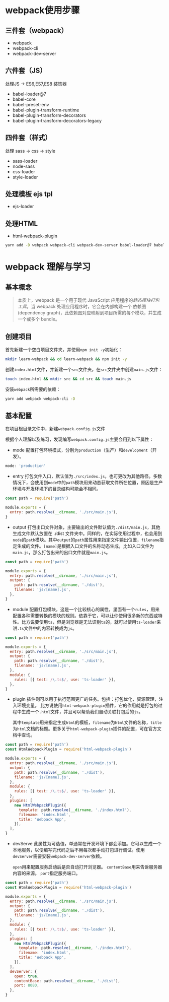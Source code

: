 # webpack使用步骤

## 三件套（webpack）

- webpack
- webpack-cli
- webpack-dev-server

## 六件套（JS）

处理JS -> ES6,ES7,ES8 装饰器

- babel-loader@7
- babel-core
- babel-preset-env
- babel-plugin-transform-runtime
- babel-plugin-transform-decorators
- babel-plugin-transform-decorators-legacy

## 四件套（样式）

处理 sass -> css -> style

- sass-loader
- node-sass
- css-loader
- style-loader

## 处理模板 ejs tpl

- ejs-loader

## 处理HTML

- html-webpack-plugin

```sh
yarn add -D webpack webpack-cli webpack-dev-server babel-loader@7 babel-core babel-preset-env babel-plugin-transform-runtime babel-plugin-transform-decorators babel-plugin-transform-decorators-legacy sass-loader node-sass css-loader style-loader ejs-loader html-webpack-plugin --registry=https://registry.npm.taobao.org
```


# webpack 理解与学习

## 基本概念

> 本质上，webpack 是一个用于现代 JavaScript 应用程序的*静态模块打包工具*。当 webpack 处理应用程序时，它会在内部构建一个 依赖图(dependency graph)，此依赖图对应映射到项目所需的每个模块，并生成一个或多个 bundle。

## 创建项目

首先新建一个空白项目文件夹，并使用`npm init -y`初始化：

```sh
mkdir learn-webpack && cd learn-webpack && npm init -y
```

创建`index.html`文件，并新建一个`src`文件夹，在`src`文件夹中创建`main.js`文件：

```sh
touch index.html && mkdir src && cd src && touch main.js
```

安装`webpack`所需要的依赖：

```sh
yarn add webpack webpack-cli -D
```

## 基本配置

在项目根目录文件中，新建`webpack.config.js`文件

根据个人理解以及练习，发现编写`webpack.config.js`主要会用到以下属性：

- mode
  配置打包环境模式，分别为`production`（生产）和`development`（开发）。

```js
mode: 'production'
```

- entry
  打包文件入口，默认值为`./src/index.js`，也可更改为其他路径。多数情况下，会使用到`node`中的`path`模块用来动态获取文件所在位置，原因是生产环境与开发环境下的目录结构可能会不相同。

```js
const path = require('path')

module.exports = {
  entry: path.resolve(__dirname, './src/main.js'),
}
```

- output
  打包出口文件对象，主要输出的文件默认值为`./dist/main.js`，其他生成文件默认放置在 ./dist 文件夹中。同样的，在实际使用过程中，也会用到`node`的`path`模块。其中`output`的`path`属性用来指定文件输出位置，`filename`指定生成的文件。`[name]`是根据入口文件的名称动态生成，比如入口文件为`main.js`，那么打包出来的出口文件就是`main.js`。

```js
const path = require('path')

module.exports = {
  entry: path.resolve(__dirname, './src/main.js'),
  output: {
    path: path.resolve(__dirname, './dist'),
    filename: 'js/[name].js',
  },
}
```

- module
  配置打包模块，这是一个比较核心的属性，里面有一个`rules`，用来配置各种需要转换的模块的规则。依靠于它，可以让你使用很多新的东西或特性。比方说要使用`ts`，但是浏览器是无法识别`ts`的，就可以使用`ts-loader`来讲`.ts`文件中的内容转换成为`js`。

```js
const path = require('path')

module.exports = {
  entry: path.resolve(__dirname, './src/main.js'),
  output: {
    path: path.resolve(__dirname, './dist'),
    filename: 'js/[name].js',
  },
  module: {
    rules: [{ test: /\.ts$/, use: 'ts-loader' }],
  },
}
```

- plugin
  插件则可以用于执行范围更广的任务。包括：打包优化，资源管理，注入环境变量。
  比方说使用`html-webpack-plugin`插件，它的作用就是打包的过程中生成一个`.html`文件，并且可以帮助我们自动关联打包后的`js`。

  其中`template`用来指定生成`html`的模板，`filename`为`html`文件的名称，`title`为`html`文档的标题。更多关于`html-webpack-plugin`插件的配置，可在官方文档中查询。

```js
const path = require('path')
const HtmlWebpackPlugin = require('html-webpack-plugin')

module.exports = {
  entry: path.resolve(__dirname, './src/main.js'),
  output: {
    path: path.resolve(__dirname, './dist'),
    filename: 'js/[name].js',
  },
  module: {
    rules: [{ test: /\.ts$/, use: 'ts-loader' }],
  },
  plugins: [
    new HtmlWebpackPlugin({
      template: path.resolve(__dirname, './index.html'),
      filename: 'index.html',
      title: 'Webpack App',
    }),
  ],
}
```

- devServe
  此属性为可选值，单通常在开发环境下都会添加。它可以生成一个本地服务，以便编写完代码之后不用每次都手动打包进行调试。使用`devServer`需要安装`webpack-dev-server`依赖。

  `open`用来配置服务启动后是否自动打开浏览器。
  `contentBase`用来告诉服务器内容的来源。
  `port`指定服务端口。

```js
const path = require('path')
const HtmlWebpackPlugin = require('html-webpack-plugin')

module.exports = {
  entry: path.resolve(__dirname, './src/main.js'),
  output: {
    path: path.resolve(__dirname, './dist'),
    filename: 'js/[name].js',
  },
  module: {
    rules: [{ test: /\.ts$/, use: 'ts-loader' }],
  },
  plugins: [
    new HtmlWebpackPlugin({
      template: path.resolve(__dirname, './index.html'),
      filename: 'index.html',
      title: 'Webpack App',
    }),
  ],
  devServer: {
    open: true,
    contentBase: path.resolve(__dirname, './dist'),
    port: 8080,
  },
}
```

